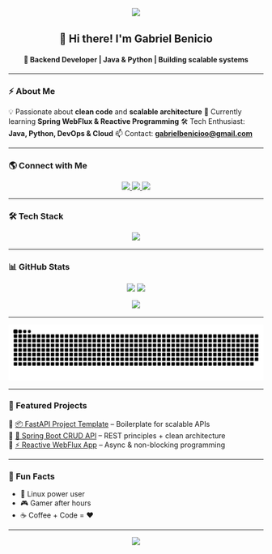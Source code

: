 <p align="center">
  <img src="https://capsule-render.vercel.app/api?type=waving&color=0e75b6&height=200&section=header&text=Gabriel%20Benicio&fontSize=42&fontColor=ffffff&animation=twinkling&fontAlignY=35" />
</p>

<h2 align="center">👋 Hi there! I'm Gabriel Benicio</h2>
<h4 align="center">🚀 Backend Developer | Java & Python | Building scalable systems</h4>

---

### ⚡ About Me
💡 Passionate about **clean code** and **scalable architecture** 🌱 Currently learning **Spring WebFlux & Reactive Programming** 🛠️ Tech Enthusiast: **Java, Python, DevOps & Cloud** 📫 Contact: **gabrielbenicioo@gmail.com**

---

### 🌎 Connect with Me
<p align="center">
  <a href="https://linkedin.com/in/gabriel-benicioo" target="_blank">
    <img src="https://img.shields.io/badge/-LinkedIn-0A66C2?style=for-the-badge&logo=linkedin&logoColor=white" />
  </a>
  <a href="mailto:gabrielbenicioo@gmail.com">
    <img src="https://img.shields.io/badge/-Gmail-D14836?style=for-the-badge&logo=gmail&logoColor=white" />
  </a>
  <a href="https://github.com/bncgabriel">
    <img src="https://img.shields.io/github/followers/bncgabriel?label=Follow&style=for-the-badge&color=0e75b6" />
  </a>
</p>

---

### 🛠️ Tech Stack
<p align="center">
  <img src="https://skillicons.dev/icons?i=java,spring,python,fastapi,django,postgresql,mysql,docker,git,linux" />
</p>

---

### 📊 GitHub Stats
<p align="center">

  <img src="https://github-readme-stats-git-master-gabriel-benicios-projects.vercel.app/api?username=bncgabriel&count_private=true&include_all_commits=true&show_icons=true&theme=tokyonight&hide_border=true" />
  <img height="170" src="https://streak-stats.demolab.com?user=bncgabriel&theme=tokyonight&hide_border=true" />
</p>
<p align="center">
  <img height="170" src="https://github-readme-stats.vercel.app/api/top-langs/?username=bncgabriel&layout=compact&theme=tokyonight&hide_border=true" />
</p>

---

<img src="https://raw.githubusercontent.com/bncgabriel/bncgabriel/output/snake-dark.svg" alt="Snake animation" />

---

### 🚀 Featured Projects
🔹 [📦 FastAPI Project Template](#) – Boilerplate for scalable APIs  
🔹 [📝 Spring Boot CRUD API](#) – REST principles + clean architecture  
🔹 [⚡ Reactive WebFlux App](#) – Async & non-blocking programming  

---

### 🎯 Fun Facts
- 🐧 Linux power user
- 🎮 Gamer after hours
- ☕ Coffee + Code = ❤️

---

<p align="center">
  <img src="https://capsule-render.vercel.app/api?type=waving&color=0e75b6&height=120&section=footer" />
</p>
